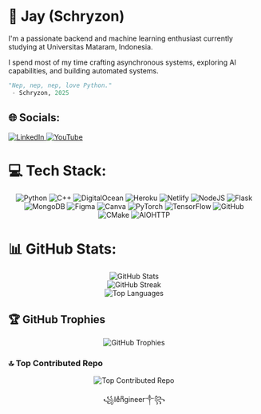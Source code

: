 # 💫 Jay (Schryzon)
I'm a passionate backend and machine learning enthusiast currently studying at Universitas Mataram, Indonesia. 

I spend most of my time crafting asynchronous systems, exploring AI capabilities, and building automated systems.

```python
"Nep, nep, nep, love Python."
 - Schryzon, 2025
```

## 🌐 Socials:
<p align="left">
  <a href="https://linkedin.com/in/schryzon">
    <img src="https://img.shields.io/badge/LinkedIn-%230077B5.svg?logo=linkedin&logoColor=white" alt="LinkedIn"/>
  </a>
  <a href="https://youtube.com/@schryzon">
    <img src="https://img.shields.io/badge/YouTube-%23FF0000.svg?logo=YouTube&logoColor=white" alt="YouTube"/>
  </a>
</p>

# 💻 Tech Stack:
<p align="center">
  <img src="https://img.shields.io/badge/python-3670A0?style=for-the-badge&logo=python&logoColor=ffdd54" alt="Python"/>
  <img src="https://img.shields.io/badge/c++-%2300599C.svg?style=for-the-badge&logo=c%2B%2B&logoColor=white" alt="C++"/>
  <img src="https://img.shields.io/badge/DigitalOcean-%230167ff.svg?style=for-the-badge&logo=digitalOcean&logoColor=white" alt="DigitalOcean"/>
  <img src="https://img.shields.io/badge/heroku-%23430098.svg?style=for-the-badge&logo=heroku&logoColor=white" alt="Heroku"/>
  <img src="https://img.shields.io/badge/netlify-%23000000.svg?style=for-the-badge&logo=netlify&logoColor=%2300C7B7" alt="Netlify"/>
  <img src="https://img.shields.io/badge/node.js-6DA55F?style=for-the-badge&logo=node.js&logoColor=white" alt="NodeJS"/>
  <img src="https://img.shields.io/badge/flask-%23000.svg?style=for-the-badge&logo=flask&logoColor=white" alt="Flask"/>
  <img src="https://img.shields.io/badge/MongoDB-%234ea94b.svg?style=for-the-badge&logo=mongodb&logoColor=white" alt="MongoDB"/>
  <img src="https://img.shields.io/badge/figma-%23F24E1E.svg?style=for-the-badge&logo=figma&logoColor=white" alt="Figma"/>
  <img src="https://img.shields.io/badge/Canva-%2300C4CC.svg?style=for-the-badge&logo=Canva&logoColor=white" alt="Canva"/>
  <img src="https://img.shields.io/badge/PyTorch-%23EE4C2C.svg?style=for-the-badge&logo=PyTorch&logoColor=white" alt="PyTorch"/>
  <img src="https://img.shields.io/badge/TensorFlow-%23FF6F00.svg?style=for-the-badge&logo=TensorFlow&logoColor=white" alt="TensorFlow"/>
  <img src="https://img.shields.io/badge/github-%23121011.svg?style=for-the-badge&logo=github&logoColor=white" alt="GitHub"/>
  <img src="https://img.shields.io/badge/CMake-%23008FBA.svg?style=for-the-badge&logo=cmake&logoColor=white" alt="CMake"/>
  <img src="https://img.shields.io/badge/iohttp-%232C5bb4.svg?style=for-the-badge&logo=aiohttp&logoColor=white" alt="AIOHTTP"/>
</p>

# 📊 GitHub Stats:
<p align="center">
  <img src="https://github-readme-stats.vercel.app/api?username=Schryzon&theme=dark&hide_border=false&include_all_commits=false&count_private=false" alt="GitHub Stats"/>
  <br/>
  <img src="https://github-readme-streak-stats.herokuapp.com/?user=Schryzon&theme=dark&hide_border=false" alt="GitHub Streak"/>
  <br/>
  <img src="https://github-readme-stats.vercel.app/api/top-langs/?username=Schryzon&theme=dark&hide_border=false&include_all_commits=false&count_private=false&layout=compact" alt="Top Languages"/>
</p>

## 🏆 GitHub Trophies
<p align="center">
  <img src="https://github-profile-trophy.vercel.app/?username=Schryzon&theme=midnight-purple&no-frame=false&no-bg=false&margin-w=4" alt="GitHub Trophies"/>
</p>

### 🔝 Top Contributed Repo
<p align="center">
  <img src="https://github-contributor-stats.vercel.app/api?username=Schryzon&limit=5&theme=midnight-purple&combine_all_yearly_contributions=true" alt="Top Contributed Repo"/>
</p>

<!-- Proudly created with GPRM ( https://gprm.itsvg.in ) -->

<p align="center">꧁Ieͣnͫgineer༒꧂</p>
<!---
zd
--->
